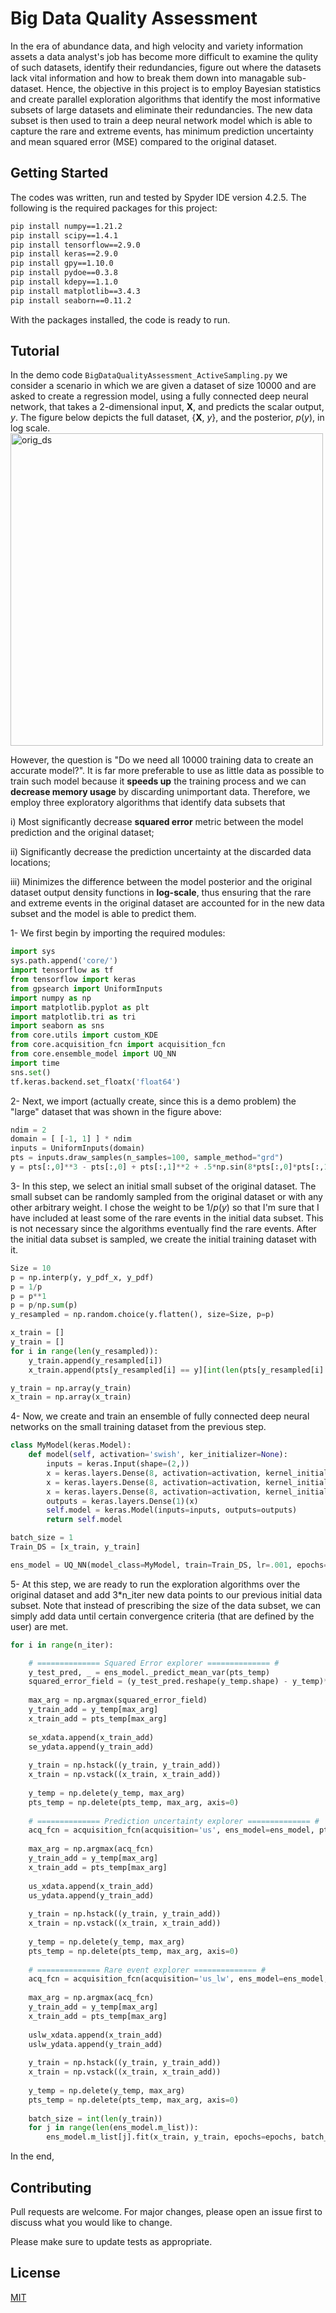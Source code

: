 # Big Data Quality Assessment
In the era of abundance data, and high velocity and variety information assets a data analyst's job has become more difficult to examine the qulity of such datasets, identify their redundancies, figure out where the datasets lack vital information and how to break them down into managable sub-dataset. Hence, the objective in this project is to employ Bayesian statistics and create parallel exploration algorithms that identify the most informative subsets of large datasets and eliminate their redundancies. The new data subset is then used to train a deep neural network model which is able to capture the rare and extreme events, has minimum prediction uncertainty and mean squared error (MSE) compared to the original dataset.

## Getting Started
The codes was written, run and tested by Spyder IDE version 4.2.5.
The following is the required packages for this project:
```bash
pip install numpy==1.21.2
pip install scipy==1.4.1
pip install tensorflow==2.9.0
pip install keras==2.9.0
pip install gpy==1.10.0
pip install pydoe==0.3.8
pip install kdepy==1.1.0
pip install matplotlib==3.4.3
pip install seaborn==0.11.2
```
With the packages installed, the code is ready to run.

## Tutorial
In the demo code `BigDataQualityAssessment_ActiveSampling.py` we consider a scenario in which we are given a dataset of size 10000 and are asked to create a regression model, using a fully connected deep neural network, that takes a 2-dimensional input, **X**, and predicts the scalar output, $y$. The figure below depicts the full dataset, {**X**, $y$}, and the posterior, $p(y)$, in log scale. 
<img src="https://user-images.githubusercontent.com/110791799/185191503-8be0ed0c-3a7b-4984-8a65-f73d75f742f4.png" alt="orig_ds" width="500"/>

However, the question is "Do we need all 10000 training data to create an accurate model?". It is far more preferable to use as little data as possible to train such model because it **speeds up** the training process and we can **decrease memory usage** by discarding unimportant data. Therefore, we employ three exploratory algorithms that identify data subsets that 

i) Most significantly decrease **squared error** metric between the model prediction and the original dataset;

ii) Significantly decrease the prediction uncertainty at the discarded data locations;

iii) Minimizes the difference between the model posterior and the original dataset output density functions in **log-scale**, thus ensuring that the rare and extreme events in the original dataset are accounted for in the new data subset and the model is able to predict them.


1- We first begin by importing the required modules:
```py
import sys
sys.path.append('core/')
import tensorflow as tf
from tensorflow import keras
from gpsearch import UniformInputs
import numpy as np
import matplotlib.pyplot as plt
import matplotlib.tri as tri
import seaborn as sns
from core.utils import custom_KDE
from core.acquisition_fcn import acquisition_fcn
from core.ensemble_model import UQ_NN
import time
sns.set()
tf.keras.backend.set_floatx('float64')
```

2- Next, we import (actually create, since this is a demo problem) the "large" dataset that was shown in the figure above:
```py
ndim = 2
domain = [ [-1, 1] ] * ndim
inputs = UniformInputs(domain)
pts = inputs.draw_samples(n_samples=100, sample_method="grd")
y = pts[:,0]**3 - pts[:,0] + pts[:,1]**2 + .5*np.sin(8*pts[:,0]*pts[:,1])
```

3- In this step, we select an initial small subset of the original dataset. The small subset can be randomly sampled from the original dataset or with any other arbitrary weight. I chose the weight to be $1/p(y)$ so that I'm sure that I have included at least some of the rare events in the initial data subset. This is not necessary since the algorithms eventually find the rare events. After the initial data subset is sampled, we create the initial training dataset with it.

```py
Size = 10
p = np.interp(y, y_pdf_x, y_pdf)
p = 1/p
p = p**1
p = p/np.sum(p)
y_resampled = np.random.choice(y.flatten(), size=Size, p=p)

x_train = []
y_train = []
for i in range(len(y_resampled)):
    y_train.append(y_resampled[i])
    x_train.append(pts[y_resampled[i] == y][int(len(pts[y_resampled[i] == y])/2)])

y_train = np.array(y_train)
x_train = np.array(x_train)
```

4- Now, we create and train an ensemble of fully connected deep neural networks on the small training dataset from the previous step.
```py
class MyModel(keras.Model):
    def model(self, activation='swish', ker_initializer=None):
        inputs = keras.Input(shape=(2,))
        x = keras.layers.Dense(8, activation=activation, kernel_initializer=ker_initializer)(inputs)
        x = keras.layers.Dense(8, activation=activation, kernel_initializer=ker_initializer)(x)
        x = keras.layers.Dense(8, activation=activation, kernel_initializer=ker_initializer)(x)
        outputs = keras.layers.Dense(1)(x)
        self.model = keras.Model(inputs=inputs, outputs=outputs)
        return self.model

batch_size = 1
Train_DS = [x_train, y_train]

ens_model = UQ_NN(model_class=MyModel, train=Train_DS, lr=.001, epochs=300, batch_size=batch_size)
```

5- At this step, we are ready to run the exploration algorithms over the original dataset and add 3\*n_iter new data points to our previous initial data subset. Note that instead of prescribing the size of the data subset, we can simply add data until certain convergence criteria (that are defined by the user) are met.
```py
for i in range(n_iter):

    # ============== Squared Error explorer ============== #
    y_test_pred, _ = ens_model._predict_mean_var(pts_temp)
    squared_error_field = (y_test_pred.reshape(y_temp.shape) - y_temp)**2
    
    max_arg = np.argmax(squared_error_field)
    y_train_add = y_temp[max_arg]
    x_train_add = pts_temp[max_arg]
    
    se_xdata.append(x_train_add)
    se_ydata.append(y_train_add)
    
    y_train = np.hstack((y_train, y_train_add))
    x_train = np.vstack((x_train, x_train_add))
    
    y_temp = np.delete(y_temp, max_arg)
    pts_temp = np.delete(pts_temp, max_arg, axis=0)
    
    # ============== Prediction uncertainty explorer ============== #
    acq_fcn = acquisition_fcn(acquisition='us', ens_model=ens_model, pts=pts_temp).eval_acq()
    
    max_arg = np.argmax(acq_fcn)
    y_train_add = y_temp[max_arg]
    x_train_add = pts_temp[max_arg]
    
    us_xdata.append(x_train_add)
    us_ydata.append(y_train_add)
    
    y_train = np.hstack((y_train, y_train_add))
    x_train = np.vstack((x_train, x_train_add))
    
    y_temp = np.delete(y_temp, max_arg)
    pts_temp = np.delete(pts_temp, max_arg, axis=0)
    
    # ============== Rare event explorer ============== #
    acq_fcn = acquisition_fcn(acquisition='us_lw', ens_model=ens_model, pts=pts_temp).eval_acq()
    
    max_arg = np.argmax(acq_fcn)
    y_train_add = y_temp[max_arg]
    x_train_add = pts_temp[max_arg]
    
    uslw_xdata.append(x_train_add)
    uslw_ydata.append(y_train_add)
    
    y_train = np.hstack((y_train, y_train_add))
    x_train = np.vstack((x_train, x_train_add))
    
    y_temp = np.delete(y_temp, max_arg)
    pts_temp = np.delete(pts_temp, max_arg, axis=0)
    
    batch_size = int(len(y_train))
    for j in range(len(ens_model.m_list)):
        ens_model.m_list[j].fit(x_train, y_train, epochs=epochs, batch_size=batch_size, verbose=0)
```

In the end, 

## Contributing
Pull requests are welcome. For major changes, please open an issue first to discuss what you would like to change.

Please make sure to update tests as appropriate.

## License
[MIT](https://choosealicense.com/licenses/mit/)
